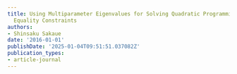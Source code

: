 ```yaml
---
title: Using Multiparameter Eigenvalues for Solving Quadratic Programming with Quadratic
  Equality Constraints
authors:
- Shinsaku Sakaue
date: '2016-01-01'
publishDate: '2025-01-04T09:51:51.037082Z'
publication_types:
- article-journal
---
```

